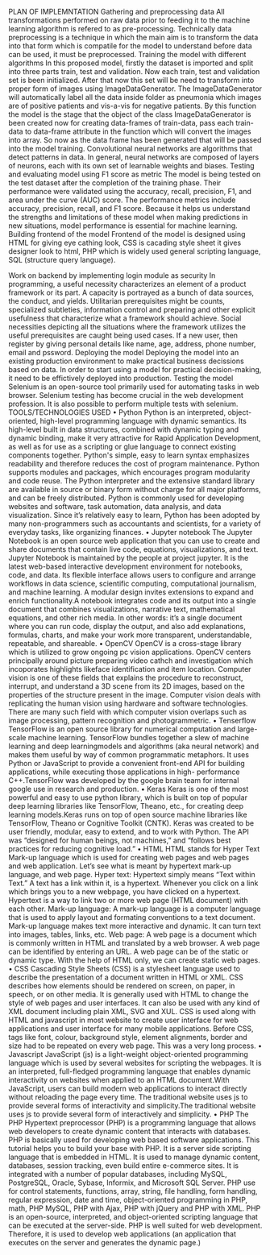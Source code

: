  PLAN OF IMPLEMNTATION
Gathering and preprocessing data 
 All transformations performed on raw data prior to feeding it to the machine learning
algorithm is refered to as pre-processing. Technically data preprocessing is a technique in
which the main aim is to transform the data into that form which is compatile for the model to
understand before data can be used, it must be preprocessed.
Training the model with different algorithms
 In this proposed model, firstly the dataset is imported and split into three parts train,
test and validation. Now each train, test and validation set is been initialized. After that now
this set will be need to transform into proper form of images using ImageDataGenerator. The
ImageDataGenerator will automatically label all the data inside folder as pneumonia which
images are of positive patients and vis-a-vis for negative patients. By this function the model
is the stage that the object of the class ImageDataGenerator is been created now for creating
data-frames of train-data, pass each train-data to data-frame attribute in the function which
will convert the images into array. So now as the data frame has been generated that will be
passed into the model training. Convolutional neural networks are algorithms that detect
patterns in data. In general, neural networks are composed of layers of neurons, each with its
own set of learnable weights and biases. 
Testing and evaluating model using F1 score as metric 
 The model is being tested on the test dataset after the completion of the training phase.
Their performance were validated using the accuracy, recall, precision, F1, and area under the
curve (AUC) score. The performance metrics include accuracy, precision, recall, and F1
score. Because it helps us understand the strengths and limitations of these model when
making predictions in new situations, model performance is essential for machine learning.
Building frontend of the model
 Frontend of the model is designed using HTML for giving eye cathing look, CSS is
cacading style sheet it gives designer look to html, PHP which is widely used general
scripting language, SQL (structure query language). 
 
Work on backend by implementing login module as security 
 In programming, a useful necessity characterizes an element of a product framework or
its part. A capacity is portrayed as a bunch of data sources, the conduct, and yields. Utilitarian
prerequisites might be counts, specialized subtleties, information control and preparing and
other explicit usefulness that characterize what a framework should achieve. Social
necessities depicting all the situations where the framework utilizes the useful prerequisites
are caught being used cases. If a new user, then register by giving personal details like name,
age, address, phone number, email and pssword.
Deploying the model 
 Deploying the model into an existing production environment to make practical business
decissions based on data. In order to start using a model for practical decision-making, it need
to be effictively deployed into production.
Testing the model
 Selenium is an open-source tool primarily used for automating tasks in web browser.
Selenium testing has become crucial in the web development profession. It is also possible to
perform multiple tests with selenium.
TOOLS/TECHNOLOGIES USED
• Python
 Python is an interpreted, object-oriented, high-level programming language with
dynamic semantics. Its high-level built in data structures, combined with dynamic typing and
dynamic binding, make it very attractive for Rapid Application Development, as well as for
use as a scripting or glue language to connect existing components together. Python's simple,
easy to learn syntax emphasizes readability and therefore reduces the cost of program
maintenance. Python supports modules and packages, which encourages program modularity
and code reuse. The Python interpreter and the extensive standard library are available in
source or binary form without charge for all major platforms, and can be freely distributed.
Python is commonly used for developing websites and software, task automation, data
analysis, and data visualization. Since it’s relatively easy to learn, Python has been adopted
by many non-programmers such as accountants and scientists, for a variety of everyday tasks,
like organizing finances.
• Jupyter notebook
 The Jupyter Notebook is an open source web application that you can use to create
and share documents that contain live code, equations, visualizations, and text. Jupyter
Notebook is maintained by the people at project jupyter. It is the latest web-based interactive
development environment for notebooks, code, and data. Its flexible interface allows users to
configure and arrange workflows in data science, scientific computing, computational
journalism, and machine learning. A modular design invites extensions to expand and enrich
functionality.A notebook integrates code and its output into a single document that combines
visualizations, narrative text, mathematical equations, and other rich media. In other words:
it’s a single document where you can run code, display the output, and also add explanations,
formulas, charts, and make your work more transparent, understandable, repeatable, and
shareable.
• OpenCV
 OpenCV is a cross-stage library which is utilized to grow ongoing pc vision
applications. OpenCV centers principally around picture preparing video cathch and
investigation which incoporates highlights likeface identification and item location.
 Computer vision is one of these fields that explains the procedure to reconstruct,
interrupt, and understand a 3D scene from its 2D images, based on the properties of the
structure present in the image. Computer vision deals with replicating the human vision using
hardware and software technologies. There are many such field with which computer vision
overlaps such as image processing, pattern recognition and photogrammetric.
• Tenserflow
 TensorFlow is an open source library for numerical computation and large-scale
machine learning. TensorFlow bundles together a slew of machine learning and deep
learningmodels and algorithms (aka neural network) and makes them useful by way of
common programmatic metaphors. It uses Python or JavaScript to provide a convenient
front-end API for building applications, while executing those applications in high-
performance C++.TensorFlow was developed by the google brain team for internal google
use in research and production.
• Keras
 Keras is one of the most powerful and easy to use python library, which is built on
top of popular deep learning libraries like TensorFlow, Theano, etc., for creating deep
learning models.Keras runs on top of open source machine libraries like TensorFlow, Theano
or Cognitive Toolkit (CNTK). Keras was created to be user friendly, modular, easy to extend,
and to work with Python. The API was “designed for human beings, not machines,” and
“follows best practices for reducing cognitive load.”
• HTML
 HTML stands for Hyper Text Mark-up language which is used for creating web
pages and web pages and web application. Let’s see what is meant by hypertext mark-up
language, and web page. Hyper text: Hypertext simply means “Text within Text.” A text has
a link within it, is a hypertext. Whenever you click on a link which brings you to a new
webpage, you have clicked on a hypertext. Hypertext is a way to link two or more web page
(HTML document) with each other.
 Mark-up language: A mark-up language is a computer language that is used to apply
layout and formating conventions to a text document. Mark-up language makes text more
interactive and dynamic. It can turn text into images, tables, links, etc. Web page: A web
page is a document which is commonly written in HTML and translated by a web browser. A
web page can be identified by entering an URL. A web page can be of the static or dynamic
type. With the help of HTML only, we can create static web pages.
• CSS
 Cascading Style Sheets (CSS) is a stylesheet language used to describe the
presentation of a document written in HTML or XML. CSS describes how elements should
be rendered on screen, on paper, in speech, or on other media. It is generally used with
HTML to change the style of web pages and user interfaces. It can also be used with any kind
of XML document including plain XML, SVG and XUL. CSS is used along with HTML and
javascript in most website to create user interface for web applications and user interface for
many mobile applications. Before CSS, tags like font, colour, background style, element
alignments, border and size had to be repeated on every web page. This was a very long
process.
• Javascript 
 JavaScript (js) is a light-weight object-oriented programming language which is
used by several websites for scripting the webpages. It is an interpreted, full-fledged
programming language that enables dynamic interactivity on websites when applied to an
HTML document.With JavaScript, users can build modern web applications to interact
directly without reloading the page every time. The traditional website uses js to provide
several forms of interactivity and simplicity.The traditional website uses js to provide several
form of interactively and simplicity.
• PHP
 The PHP Hypertext preprocessor (PHP) is a programming language that allows web
developers to create dynamic content that interacts with databases. PHP is basically used for
developing web based software applications. This tutorial helps you to build your base with
PHP. It is a server side scripting language that is embedded in HTML. It is used to manage
dynamic content, databases, session tracking, even build entire e-commerce sites. It is
integrated with a number of popular databases, including MySQL, PostgreSQL, Oracle,
Sybase, Informix, and Microsoft SQL Server. PHP use for control statements, functions,
array, string, file handling, form handling, regular expression, date and time, object-oriented
programming in PHP, math, PHP MySQL, PHP with Ajax, PHP with jQuery and PHP with
XML.
 PHP is an open-source, interpreted, and object-oriented scripting language that can be
executed at the server-side. PHP is well suited for web development. Therefore, it is used to
develop web applications (an application that executes on the server and generates the
dynamic page.)
